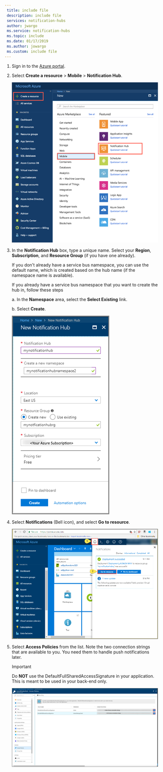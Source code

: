 ```yaml
---
 title: include file
 description: include file
 services: notification-hubs
 author: jwargo
 ms.service: notification-hubs
 ms.topic: include
 ms.date: 01/17/2019
 ms.author: jowargo
 ms.custom: include file
---
```


1. Sign in to the [Azure portal](https://portal.azure.com).

2. Select **Create a resource** > **Mobile** > **Notification Hub**.

      ![Azure portal - create a notification hub](./media/notification-hubs-portal-create-new-hub/notification-hubs-azure-portal-create.png)

3. In the **Notification Hub** box, type a unique name. Select your **Region**, **Subscription**, and **Resource Group** (if you have one already).

      If you don't already have a service bus namespace, you can use the default name, which is created based on the hub name (if the namespace name is available).

      If you already have a service bus namespace that you want to create the hub in, follow these steps

    a. In the **Namespace** area, select the **Select Existing** link.

    b. Select **Create**.

    ![Azure portal - set notification hub properties](./media/notification-hubs-portal-create-new-hub/notification-hubs-azure-portal-settings.png)

4. Select **Notifications** (Bell icon), and select **Go to resource**.

      ![Azure portal - notifications -> Go to resource](./media/notification-hubs-portal-create-new-hub/notification-go-to-resource.png)
5. Select **Access Policies** from the list. Note the two connection strings that are available to you. You need them to handle push notifications later.

      >[!IMPORTANT]
      >Do **NOT** use the DefaultFullSharedAccessSignature in your application. This is meant to be used in your back-end only.
      >

      ![Azure portal - notification hub connection strings](./media/notification-hubs-portal-create-new-hub/notification-hubs-connection-strings-portal.png)

